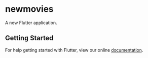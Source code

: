 # newmovies

A new Flutter application.

## Getting Started

For help getting started with Flutter, view our online
[documentation](https://flutter.io/).
